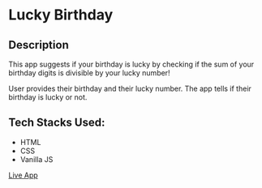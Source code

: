 # Lucky Birthday

## Description

This app suggests if your birthday is lucky by checking if the sum of your birthday digits is divisible by your lucky number!

User provides their birthday and their lucky number. The app tells if their birthday is lucky or not. 

## Tech Stacks Used:

 * HTML
 * CSS
 * Vanilla JS


[Live App](https://aditi-lucky-birthday.netlify.app/ "Live App")
